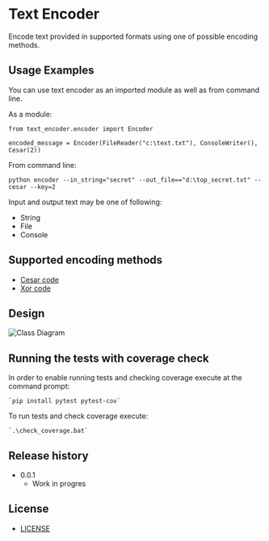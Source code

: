 # Text Encoder

Encode text provided in supported formats using one of possible encoding methods.

## Usage Examples

You can use text encoder as an imported module as well 
as from command line.

As a module:

    from text_encoder.encoder import Encoder
    
    encoded_message = Encoder(FileReader("c:\text.txt"), ConsoleWriter(), Cesar(2))

From command line:

    python encoder --in_string="secret" --out_file=="d:\top_secret.txt" --cesar --key=2
    
Input and output text may be one of following:
* String
* File
* Console

## Supported encoding methods

* [Cesar code](https://en.wikipedia.org/wiki/Caesar_cipher)
* [Xor code](https://en.wikipedia.org/wiki/XOR_cipher)

## Design

![Class Diagram](http://www.plantuml.com/plantuml/proxy?src=https://raw.githubusercontent.com/meeetju/text_encoder/meeetju/start/docs/design.puml)

## Running the tests with coverage check

In order to enable running tests and checking
coverage execute at the command prompt:

    `pip install pytest pytest-cov`
    
To run tests and check coverage execute:

    `.\check_coverage.bat`
    
## Release history

* 0.0.1
    * Work in progres
	
## License


* [LICENSE](LICENSE.md)